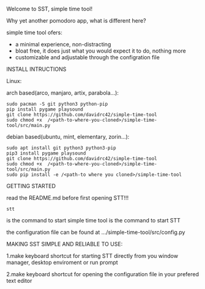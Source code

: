 Welcome to SST, simple time tool!

Why yet another pomodoro app, what is different here?

simple time tool ofers:
- a minimal experience, non-distracting
- bloat free, it does just what you would expect it to do, nothing more
- customizable and adjustable through the configration file

INSTALL INTRUCTIONS

Linux:

arch based(arco, manjaro, artix, parabola...):
```
sudo pacman -S git python3 python-pip
pip install pygame playsound
git clone https://github.com/davidrc42/simple-time-tool
sudo chmod +x  /<path-to-where-you-cloned>/simple-time-tool/src/main.py
```
debian based(ubuntu, mint, elementary, zorin...):
```
sudo apt install git python3 python3-pip
pip3 install pygame playsound
git clone https://github.com/davidrc42/simple-time-tool
sudo chmod +x  /<path-to-where-you-cloned>/simple-time-tool/src/main.py
sudo pip install -e /<path-to where you cloned>/simple-time-tool
```
GETTING STARTED

read the README.md before first opening STT!!!
```
stt
```
is the command to start simple time tool
is the command to start STT

the configuration file can be found at .../simple-time-tool/src/config.py
 
 MAKING SST SIMPLE AND RELIABLE TO USE:

1.make keyboard shortcut for starting STT directly from you window manager, desktop enviroment or run prompt


2.make keyboard shortcut for opening the configuration file in your prefered text editor


